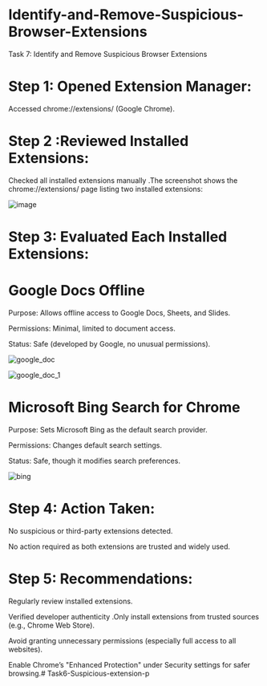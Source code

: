 # Identify-and-Remove-Suspicious-Browser-Extensions

Task 7: Identify and Remove Suspicious Browser Extensions

# Step 1: Opened Extension Manager:

Accessed chrome://extensions/ (Google Chrome).

# Step 2 :Reviewed Installed Extensions:

Checked all installed extensions manually .The screenshot shows the chrome://extensions/ page listing two installed extensions:

![image](https://github.com/user-attachments/assets/ae4cc56f-38a3-4b10-bed6-05deb6e919cd)


# Step 3: Evaluated Each Installed Extensions:


# Google Docs Offline

Purpose: Allows offline access to Google Docs, Sheets, and Slides.

Permissions: Minimal, limited to document access.

Status: Safe (developed by Google, no unusual permissions).

![google_doc](https://github.com/user-attachments/assets/20d2b257-4bfa-49f5-a913-a6904db48909)


![google_doc_1](https://github.com/user-attachments/assets/c3b6db85-f002-4990-b21a-d669ffb8d8f1)



# Microsoft Bing Search for Chrome

Purpose: Sets Microsoft Bing as the default search provider.

Permissions: Changes default search settings.

Status:  Safe, though it modifies search preferences.

![bing](https://github.com/user-attachments/assets/f5429183-3432-40b7-bcbf-64c670e08207)




# Step 4: Action Taken:

No suspicious or third-party extensions detected.

No action required as both extensions are trusted and widely used.


# Step 5:  Recommendations:

Regularly review installed extensions.

 Verified developer authenticity .Only install extensions from trusted sources (e.g., Chrome Web Store).

Avoid granting unnecessary permissions (especially full access to all websites).

Enable Chrome’s "Enhanced Protection" under Security settings for safer browsing.# Task6-Suspicious-extension-p
